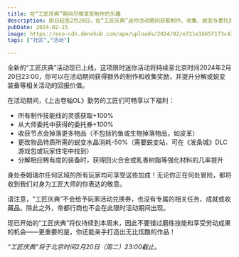 ```yaml
---
title: 在“工匠庆典”期间尽情享受制作的乐趣
description: 即日起至2月20日，在“工匠庆典”迷你活动期间获取制作、收集、蜕变与委托加成。
pubDate: 2024-02-15
image: https://eso-cdn.denohub.com/ape/uploads/2024/02/e721e1b65f173c437eeb6e85a0682502.jpg
tags: ["社区","活动"]

---
```


全新的“工匠庆典”活动现已上线，这项限时迷你活动将持续至北京时间2024年2月20日23:00，你可以在活动期间获得额外的制作和收集奖励，并提升分解或蜕变装备等相关活动的回报价值。

在活动期间，《上古卷轴OL》勤劳的工匠们可畅享以下福利：

- 所有制作技能线的灵感获取+100%
- 从大师委托中获得的委托券+100%
- 收获节点会掉落更多物品（不包括钓鱼或生物掉落物品，如皮革）
- 更改物品特质所需的蜕变水晶消耗-50%（需要蜕变站，可在《发条城》DLC游戏包或玩家住宅中找到）
- 分解相应稀有度的装备时，获得回火合金或乳香树脂等强化材料的几率提升

身处泰姆瑞尔任何区域的所有玩家均可享受这些加成！无论你正在何处冒险，都将收到我们对身为工匠大师的你表达的敬意。

请注意，“工匠庆典”不会给予玩家活动兑换券，也没有专属的相关任务、成就或收藏品。除此之外，帝都行商也不会在此限时活动期间出现。

现已开始的“工匠庆典”将仅持续到本周末，因此不要错过磨练技能和享受劳动成果的机会——更重要的是，你还能亲手打造出无比炫酷的作品！

_“工匠庆典”将于北京时间2月20日（周二）23:00截止。_
